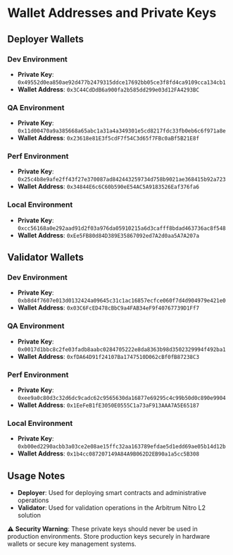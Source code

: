 # Wallet Addresses and Private Keys

## Deployer Wallets

### Dev Environment
- **Private Key**: `0x49552d0ea850ae92d477b2479315ddce17692bb05ce3f8fd4ca9109cca134cb1`
- **Wallet Address**: `0x3C44CdDdB6a900fa2b585dd299e03d12FA4293BC`

### QA Environment
- **Private Key**: `0x11d00470a9a385668a65abc1a31a4a349301e5cd8217fdc33fb0eb6c6f971a8e`
- **Wallet Address**: `0x23618e81E3f5cdF7f54C3d65f7FBc0aBf5B21E8f`

### Perf Environment
- **Private Key**: `0x25c4b8e9afe2ff43f27e370087ad842443259734d758b9021ae368415b92a723`
- **Wallet Address**: `0x34844E6c6C60b590eE54AC5A9183526Eaf376fa6`

### Local Environment
- **Private Key**: `0xcc56168a0e292aad91d2f03a976da05910215a6d3cafff8bdad463736ac8f548`
- **Wallet Address**: `0xEe5FB80d84D389E35867092ed7A2d0aa5A7A207a`

## Validator Wallets

### Dev Environment
- **Private Key**: `0xb8d4f7607e013d0132424a09645c31c1ac16857ecfce060f7d4d904979e421e0`
- **Wallet Address**: `0x03C6FcED478cBbC9a4FAB34eF9f40767739D1Ff7`

### QA Environment
- **Private Key**: `0x0017d1bbc8c2fe03fadb8aabc0284705222e8da8363b98d3502329994f492ba1`
- **Wallet Address**: `0xfDA64D91f24107Ba1747510D062cBf0fB87238C3`

### Perf Environment
- **Private Key**: `0xee9a0c80d3c32d6dc9cadc62c9565630da16877e69295c4c99b50d0c890e9904`
- **Wallet Address**: `0x1EeFeB1fE3050E0555C1a73aF913AAA7A5E65187`

### Local Environment
- **Private Key**: `0xb00ed2290acbb3a03ce2e08ae15ffc32aa163789efdae5d1edd69ae05b14d12b`
- **Wallet Address**: `0x1b4cc087207149A84A9B062D2EB90a1a5cc5B308`

## Usage Notes

- **Deployer**: Used for deploying smart contracts and administrative operations
- **Validator**: Used for validation operations in the Arbitrum Nitro L2 solution

⚠️ **Security Warning**: These private keys should never be used in production environments. Store production keys securely in hardware wallets or secure key management systems.
